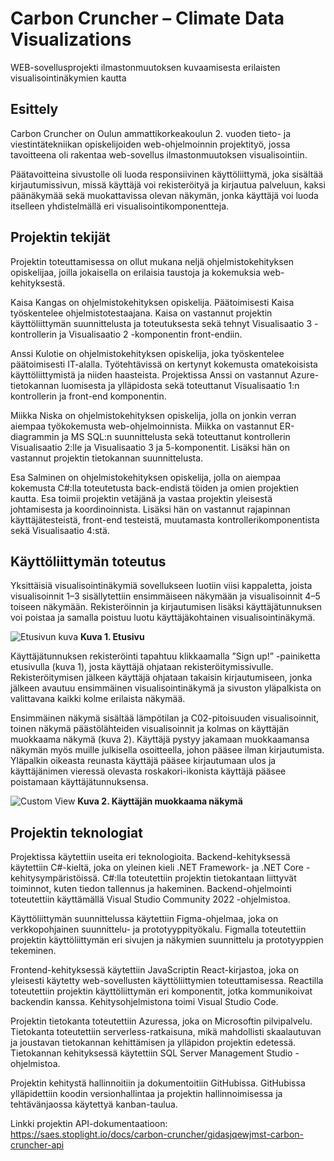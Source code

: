 # Carbon Cruncher – Climate Data Visualizations
WEB-sovellusprojekti ilmastonmuutoksen kuvaamisesta erilaisten visualisointinäkymien kautta

## Esittely
Carbon Cruncher on Oulun ammattikorkeakoulun 2. vuoden tieto- ja viestintätekniikan opiskelijoiden web-ohjelmoinnin projektityö, jossa tavoitteena oli rakentaa web-sovellus ilmastonmuutoksen visualisointiin.

Päätavoitteina sivustolle oli luoda responsiivinen käyttöliittymä, joka sisältää kirjautumissivun, missä käyttäjä voi rekisteröityä ja kirjautua palveluun, kaksi päänäkymää sekä muokattavissa olevan näkymän, jonka käyttäjä voi luoda itselleen yhdistelmällä eri visualisointikomponentteja. 

## Projektin tekijät
Projektin toteuttamisessa on ollut mukana neljä ohjelmistokehityksen opiskelijaa, joilla jokaisella on erilaisia taustoja ja kokemuksia web-kehityksestä. 

Kaisa Kangas on ohjelmistokehityksen opiskelija. Päätoimisesti Kaisa työskentelee ohjelmistotestaajana. Kaisa on vastannut projektin käyttöliittymän suunnittelusta ja toteutuksesta sekä tehnyt Visualisaatio 3 -kontrollerin ja Visualisaatio 2 -komponentin front-endiin. 

Anssi Kulotie on ohjelmistokehityksen opiskelija, joka työskentelee päätoimisesti IT-alalla. Työtehtävissä on kertynyt kokemusta omatekoisista käyttöliittymistä ja niiden haasteista. Projektissa Anssi on vastannut Azure-tietokannan luomisesta ja ylläpidosta sekä toteuttanut Visualisaatio 1:n kontrollerin ja front-end komponentin. 

Miikka Niska on ohjelmistokehityksen opiskelija, jolla on jonkin verran aiempaa työkokemusta web-ohjelmoinnista. Miikka on vastannut ER-diagrammin ja MS SQL:n suunnittelusta sekä toteuttanut kontrollerin Visualisaatio 2:lle ja Visualisaatio 3 ja 5-komponentit. Lisäksi hän on vastannut projektin tietokannan suunnittelusta. 

Esa Salminen on ohjelmistokehityksen opiskelija, jolla on aiempaa kokemusta C#:lla toteutetusta back-endistä töiden ja omien projektien kautta. Esa toimii projektin vetäjänä ja vastaa projektin yleisestä johtamisesta ja koordinoinnista. Lisäksi hän on vastannut rajapinnan käyttäjätesteistä, front-end testeistä, muutamasta kontrollerikomponentista sekä Visualisaatio 4:stä.

## Käyttöliittymän toteutus

Yksittäisiä visualisointinäkymiä sovellukseen luotiin viisi kappaletta, joista visualisoinnit 1–3 sisällytettiin ensimmäiseen näkymään ja visualisoinnit 4–5 toiseen näkymään. 
Rekisteröinnin ja kirjautumisen lisäksi käyttäjätunnuksen voi poistaa ja samalla poistuu luotu käyttäjäkohtainen visualisointinäkymä.

![Etusivun kuva](https://user-images.githubusercontent.com/115356463/235495549-3c54dc02-4476-4cab-b4bc-4e5fb4eaf2f5.PNG)
**Kuva 1. Etusivu**

Käyttäjätunnuksen rekisteröinti tapahtuu klikkaamalla ”Sign up!” -painiketta etusivulla (kuva 1), josta käyttäjä ohjataan rekisteröitymissivulle. Rekisteröitymisen jälkeen käyttäjä ohjataan takaisin kirjautumiseen, jonka jälkeen avautuu ensimmäinen visualisointinäkymä ja sivuston yläpalkista on valittavana kaikki kolme erilaista näkymää.

Ensimmäinen näkymä sisältää lämpötilan ja C02-pitoisuuden visualisoinnit, toinen näkymä päästölähteiden visualisoinnit ja kolmas on käyttäjän muokkaama näkymä (kuva 2). Käyttäjä pystyy jakamaan muokkaamansa näkymän myös muille julkisella osoitteella, johon pääsee ilman kirjautumista.
Yläpalkin oikeasta reunasta käyttäjä pääsee kirjautumaan ulos ja käyttäjänimen vieressä olevasta roskakori-ikonista käyttäjä pääsee poistamaan käyttäjätunnuksensa.

![Custom View](https://user-images.githubusercontent.com/115356463/235734456-276f0601-e945-498e-8a67-dceab0d5c41e.PNG)
**Kuva 2. Käyttäjän muokkaama näkymä**

## Projektin teknologiat

Projektissa käytettiin useita eri teknologioita. Backend-kehityksessä käytettiin C#-kieltä, joka on yleinen kieli .NET Framework- ja .NET Core -kehitysympäristöissä. C#:lla toteutettiin projektin tietokantaan liittyvät toiminnot, kuten tiedon tallennus ja hakeminen. Backend-ohjelmointi toteutettiin käyttämällä Visual Studio Community 2022 -ohjelmistoa. 

Käyttöliittymän suunnittelussa käytettiin Figma-ohjelmaa, joka on verkkopohjainen suunnittelu- ja prototyyppityökalu. Figmalla toteutettiin projektin käyttöliittymän eri sivujen ja näkymien suunnittelu ja prototyyppien tekeminen. 

Frontend-kehityksessä käytettiin JavaScriptin React-kirjastoa, joka on yleisesti käytetty web-sovellusten käyttöliittymien toteuttamisessa. Reactilla toteutettiin projektin käyttöliittymän eri komponentit, jotka kommunikoivat backendin kanssa. Kehitysohjelmistona toimi Visual Studio Code. 

Projektin tietokanta toteutettiin Azuressa, joka on Microsoftin pilvipalvelu. Tietokanta toteutettiin serverless-ratkaisuna, mikä mahdollisti skaalautuvan ja joustavan tietokannan kehittämisen ja ylläpidon projektin edetessä. Tietokannan kehityksessä käytettiin SQL Server Management Studio -ohjelmistoa. 

Projektin kehitystä hallinnoitiin ja dokumentoitiin GitHubissa. GitHubissa ylläpidettiin koodin versionhallintaa ja projektin hallinnoimisessa ja tehtävänjaossa käytettyä kanban-taulua. 

Linkki projektin API-dokumentaatioon: https://saes.stoplight.io/docs/carbon-cruncher/gidasjqewjmst-carbon-cruncher-api



